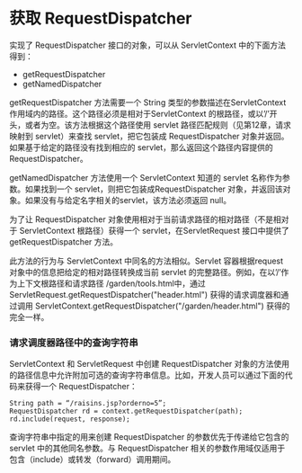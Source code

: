 获取 RequestDispatcher
====

实现了 RequestDispatcher 接口的对象，可以从 ServletContext 中的下面方法得到：

* getRequestDispatcher
* getNamedDispatcher

getRequestDispatcher 方法需要一个 String 类型的参数描述在ServletContext 作用域内的路径。这个路径必须是相对于ServletContext 的根路径，或以’/’开头，或者为空。该方法根据这个路径使用 servlet 路径匹配规则（见第12章，请求映射到 servlet）来查找 servlet，把它包装成 RequestDispatcher 对象并返回。如果基于给定的路径没有找到相应的 servlet，那么返回这个路径内容提供的RequestDispatcher。

getNamedDispatcher 方法使用一个 ServletContext 知道的 servlet 名称作为参数。如果找到一个 servlet，则把它包装成RequestDispatcher 对象，并返回该对象。如果没有与给定名字相关的servlet，该方法必须返回 null。

为了让 RequestDispatcher 对象使用相对于当前请求路径的相对路径（不是相对于 ServletContext 根路径）获得一个 servlet，在ServletRequest 接口中提供了 getRequestDispatcher 方法。

此方法的行为与 ServletContext 中同名的方法相似。Servlet 容器根据request 对象中的信息把给定的相对路径转换成当前 servlet 的完整路径。例如，在以’/’作为上下文根路径和请求路径 /garden/tools.html中，通过 ServletRequest.getRequestDispatcher("header.html") 获得的请求调度器和通过调用 ServletContext.getRequestDispatcher("/garden/header.html") 获得的完全一样。

### 请求调度器路径中的查询字符串

ServletContext 和 ServletRequest 中创建 RequestDispatcher 对象的方法使用的路径信息中允许附加可选的查询字符串信息。比如，开发人员可以通过下面的代码来获得一个 RequestDispatcher：

    String path = “/raisins.jsp?orderno=5”;
    RequestDispatcher rd = context.getRequestDispatcher(path);
    rd.include(request, response);
    
查询字符串中指定的用来创建 RequestDispatcher 的参数优先于传递给它包含的 servlet 中的其他同名参数。与 RequestDispatcher 相关的参数作用域仅适用于包含（include）或转发（forward）调用期间。



